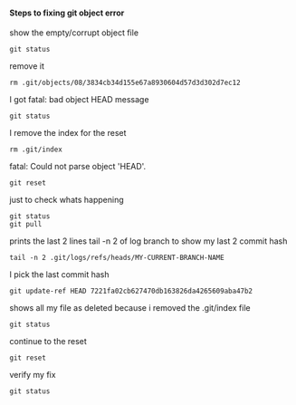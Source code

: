 #### Steps to fixing git object error


show the empty/corrupt object file
```
git status
```

remove it
```
rm .git/objects/08/3834cb34d155e67a8930604d57d3d302d7ec12
```

I got fatal: bad object HEAD message
```
git status
```

I remove the index for the reset
```
rm .git/index
```

fatal: Could not parse object 'HEAD'.
```
git reset
```

just to check whats happening
```
git status
git pull
```

prints the last 2 lines tail -n 2 of log branch to show my last 2 commit hash
```
tail -n 2 .git/logs/refs/heads/MY-CURRENT-BRANCH-NAME
```

I pick the last commit hash
```
git update-ref HEAD 7221fa02cb627470db163826da4265609aba47b2
```

shows all my file as deleted because i removed the .git/index file
```
git status
```

continue to the reset
```
git reset
```

verify my fix
```
git status
```

